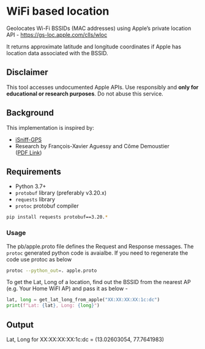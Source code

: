 # WiFi based location
Geolocates Wi-Fi BSSIDs (MAC addresses) using Apple’s private location API - https://gs-loc.apple.com/clls/wloc

It returns approximate latitude and longitude coordinates if Apple has location data associated with the BSSID.

## Disclaimer

This tool accesses undocumented Apple APIs. Use responsibly and **only for educational or research purposes**. Do not abuse this service.

## Background

This implementation is inspired by:

- [iSniff-GPS](https://github.com/hackgnar/iSniff-GPS)
- Research by François-Xavier Aguessy and Côme Demoustier  
  ([PDF Link](http://fxaguessy.fr/rapport-pfe-interception-ssl-analyse-donnees-localisation-smartphones/))

## Requirements
- Python 3.7+
- `protobuf` library (preferably v3.20.x)
- `requests` library
- `protoc` protobuf compiler
```bash
pip install requests protobuf==3.20.*
```

### Usage
The pb/apple.proto file defines the Request and Response messages. The `protoc` generated python code is avaialbe.
If you need to regenerate the code use protoc as below

``` bash
protoc --python_out=. apple.proto
```

To get the Lat, Long of a location, find out the BSSID from the nearest AP (e.g. Your Home WiFI AP) and pass it as below -

```python
lat, long = get_lat_long_from_apple("XX:XX:XX:XX:1c:dc")
print(f"Lat: {lat}, Long: {long}")
```
## Output
Lat, Long for XX:XX:XX:XX:1c:dc = (13.02603054, 77.7641983)
